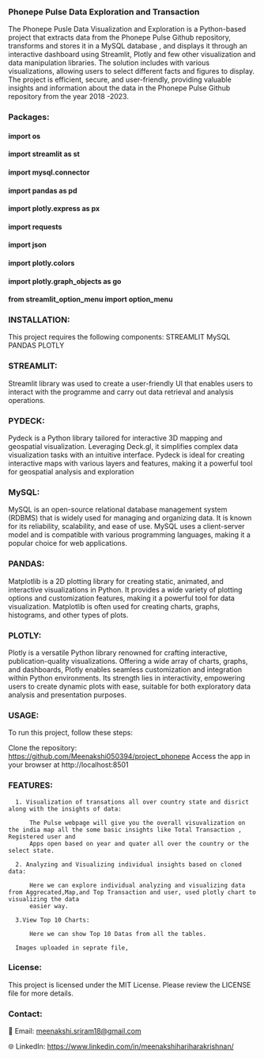 
### Phonepe Pulse Data Exploration and Transaction

The Phonepe Pusle Data Visualization and Exploration is a Python-based project that extracts data from the Phonepe Pulse Github repository, transforms and stores it in a MySQL database , and displays it through an interactive dashboard using Streamlit, Plotly and few other visualization and data manipulation libraries. The solution includes with various visualizations, allowing users to select different facts and figures to display. The project is efficient, secure, and user-friendly, providing valuable insights and information about the data in the Phonepe Pulse Github repository from the year 2018 -2023.

### Packages:

#### import os
#### import streamlit as st
#### import mysql.connector
#### import pandas as pd
#### import plotly.express as px
#### import requests
#### import json
#### import plotly.colors
#### import plotly.graph_objects as go
#### from streamlit_option_menu import option_menu

### INSTALLATION:

This project requires the following components:
STREAMLIT
MySQL
PANDAS
PLOTLY
  
  ### STREAMLIT:
  Streamlit library was used to create a user-friendly UI that enables users to interact with the programme and carry out data retrieval and analysis operations.
  
  ### PYDECK:
  Pydeck is a Python library tailored for interactive 3D mapping and geospatial visualization. Leveraging Deck.gl, it simplifies complex data visualization tasks 
  with an intuitive interface. Pydeck is ideal for creating interactive maps with various layers and features, making it a powerful tool for geospatial analysis 
  and exploration
  
  ### MySQL:
  MySQL is an open-source relational database management system (RDBMS) that is widely used for managing and organizing data. It is known for its reliability, 
  scalability, and ease of use. MySQL uses a client-server model and is compatible with various programming languages, making it a popular choice for web 
  applications.
  
  ### PANDAS:
  Matplotlib is a 2D plotting library for creating static, animated, and interactive visualizations in Python. It provides a wide variety of plotting options and 
  customization features, making it a powerful tool for data visualization. Matplotlib is often used for creating charts, graphs, histograms, and other types of 
  plots.
  
  ### PLOTLY:
  Plotly is a versatile Python library renowned for crafting interactive, publication-quality visualizations. Offering a wide array of charts, graphs, and 
  dashboards, Plotly enables seamless customization and integration within Python environments. Its strength lies in interactivity, empowering users to create 
  dynamic plots with ease, suitable for both exploratory data analysis and presentation purposes.

### USAGE:

To run this project, follow these steps:

Clone the repository: https://github.com/Meenakshi050394/project_phonepe
Access the app in your browser at http://localhost:8501

### FEATURES:

      1. Visualization of transations all over country state and disrict along with the insights of data:

          The Pulse webpage will give you the overall visuvalization on the india map all the some basic insights like Total Transaction , Registered user and 
          Apps open based on year and quater all over the country or the select state.

      2. Analyzing and Visualizing individual insights based on cloned data:

          Here we can explore individual analyzing and visualizing data from Aggrecated,Map,and Top Transaction and user, used plotly chart to visualizing the data 
          easier way.

      3.View Top 10 Charts:

          Here we can show Top 10 Datas from all the tables.

      Images uploaded in seprate file, 


### License:
This project is licensed under the MIT License. Please review the LICENSE file for more details.

### Contact:
📧 Email: meenakshi.sriram18@gmail.com

🌐 LinkedIn: https://www.linkedin.com/in/meenakshihariharakrishnan/







